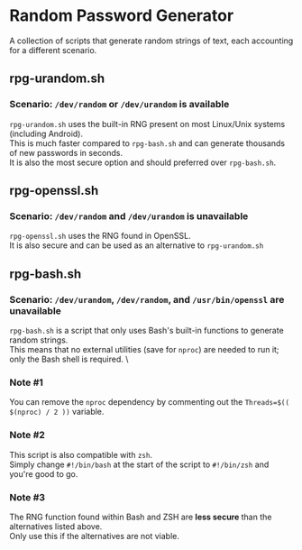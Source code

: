 # Random Password Generator
A collection of scripts that generate random strings of text, each accounting for a different scenario.
## rpg-urandom.sh
### Scenario: `/dev/random` or `/dev/urandom` is available
`rpg-urandom.sh` uses the built-in RNG present on most Linux/Unix systems (including Android). \
This is much faster compared to `rpg-bash.sh` and can generate thousands of new passwords in seconds. \
It is also the most secure option and should preferred over `rpg-bash.sh`.
## rpg-openssl.sh
### Scenario: `/dev/random` and `/dev/urandom` is unavailable
`rpg-openssl.sh` uses the RNG found in OpenSSL. \
It is also secure and can be used as an alternative to `rpg-urandom.sh`
## rpg-bash.sh
### Scenario: `/dev/urandom`, `/dev/random`, and `/usr/bin/openssl` are unavailable
`rpg-bash.sh` is a script that only uses Bash's built-in functions to generate random strings. \
This means that no external utilities (save for `nproc`) are needed to run it; only the Bash shell is required. \
### Note #1
You can remove the `nproc` dependency by commenting out the `Threads=$(( $(nproc) / 2 ))` variable.
### Note #2
This script is also compatible with `zsh`. \
Simply change `#!/bin/bash` at the start of the script to `#!/bin/zsh` and you're good to go.
### Note #3
The RNG function found within Bash and ZSH are **less secure** than the alternatives listed above. \
Only use this if the alternatives are not viable.
